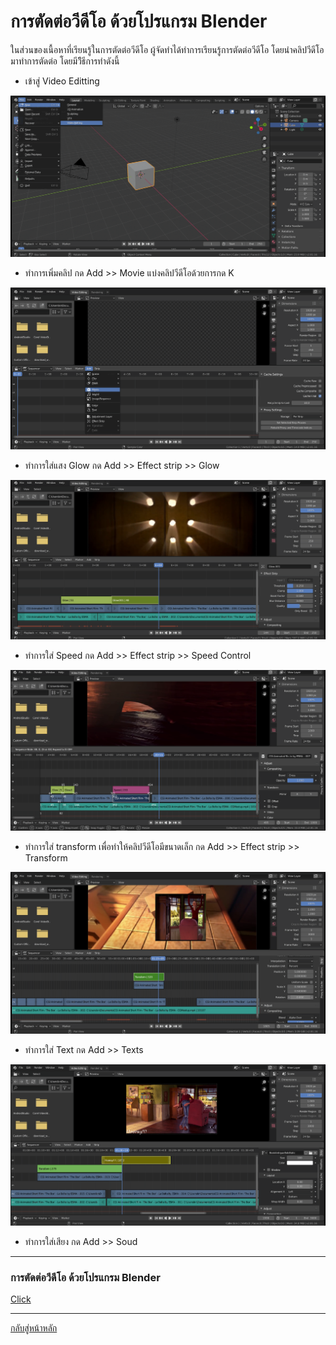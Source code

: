 # การตัดต่อวีดีโอ ด้วยโปรแกรม Blender
ในส่วนของเนื้อหาที่เรียนรู้ในการตัดต่อวีดีโอ ผู้จัดทำได้ทำการเรียนรู้การตัดต่อวีดีโอ โดยนำคลิปวีดีโอมาทำการตัดต่อ โดยมีวิีธีการทำดังนี้

- เข้าสู่ Video Editting 

![Logo](https://github.com/praewkln/CN409/blob/master/edit1.png?raw=true)

- ทำการเพิ่มคลิป กด Add >> Movie แบ่งคลิปวีดีโอด้วยการกด K 

![Logo](https://github.com/praewkln/CN409/blob/master/edit2.png?raw=true)

- ทำการใส่แสง Glow กด Add >> Effect strip >> Glow 

![Logo](https://github.com/praewkln/CN409/blob/master/edit3.png?raw=true)

- ทำการใส่ Speed กด Add >> Effect strip >> Speed Control 

![Logo](https://github.com/praewkln/CN409/blob/master/edit4.png?raw=true)

- ทำการใส่ transform เพื่อทำให้คลิปวีดีโอมีขนาดเล็ก กด Add >> Effect strip >> Transform

![Logo](https://github.com/praewkln/CN409/blob/master/edit5.png?raw=true)

- ทำการใส่ Text  กด Add >> Texts 

![Logo](https://github.com/praewkln/CN409/blob/master/edit6.png?raw=true)

- ทำการใส่เสียง กด Add >> Soud




----------------------------------
### การตัดต่อวีดีโอ ด้วยโปรแกรม Blender
[Click](https://www.youtube.com/watch?v=8eKmWe23Ru4&t=351s)

----------------------------------
[กลับสู่หน้าหลัก](/README.md)
